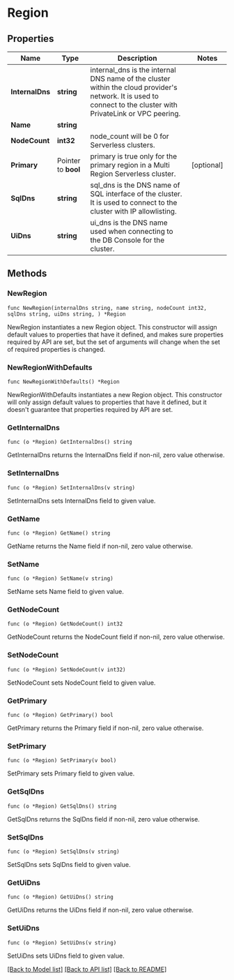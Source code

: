 # Region

## Properties

Name | Type | Description | Notes
------------ | ------------- | ------------- | -------------
**InternalDns** | **string** | internal_dns is the internal DNS name of the cluster within the cloud provider&#39;s network. It is used to connect to the cluster with PrivateLink or VPC peering. | 
**Name** | **string** |  | 
**NodeCount** | **int32** | node_count will be 0 for Serverless clusters. | 
**Primary** | Pointer to **bool** | primary is true only for the primary region in a Multi Region Serverless cluster. | [optional] 
**SqlDns** | **string** | sql_dns is the DNS name of SQL interface of the cluster. It is used to connect to the cluster with IP allowlisting. | 
**UiDns** | **string** | ui_dns is the DNS name used when connecting to the DB Console for the cluster. | 

## Methods

### NewRegion

`func NewRegion(internalDns string, name string, nodeCount int32, sqlDns string, uiDns string, ) *Region`

NewRegion instantiates a new Region object.
This constructor will assign default values to properties that have it defined,
and makes sure properties required by API are set, but the set of arguments
will change when the set of required properties is changed.

### NewRegionWithDefaults

`func NewRegionWithDefaults() *Region`

NewRegionWithDefaults instantiates a new Region object.
This constructor will only assign default values to properties that have it defined,
but it doesn't guarantee that properties required by API are set.

### GetInternalDns

`func (o *Region) GetInternalDns() string`

GetInternalDns returns the InternalDns field if non-nil, zero value otherwise.

### SetInternalDns

`func (o *Region) SetInternalDns(v string)`

SetInternalDns sets InternalDns field to given value.

### GetName

`func (o *Region) GetName() string`

GetName returns the Name field if non-nil, zero value otherwise.

### SetName

`func (o *Region) SetName(v string)`

SetName sets Name field to given value.

### GetNodeCount

`func (o *Region) GetNodeCount() int32`

GetNodeCount returns the NodeCount field if non-nil, zero value otherwise.

### SetNodeCount

`func (o *Region) SetNodeCount(v int32)`

SetNodeCount sets NodeCount field to given value.

### GetPrimary

`func (o *Region) GetPrimary() bool`

GetPrimary returns the Primary field if non-nil, zero value otherwise.

### SetPrimary

`func (o *Region) SetPrimary(v bool)`

SetPrimary sets Primary field to given value.

### GetSqlDns

`func (o *Region) GetSqlDns() string`

GetSqlDns returns the SqlDns field if non-nil, zero value otherwise.

### SetSqlDns

`func (o *Region) SetSqlDns(v string)`

SetSqlDns sets SqlDns field to given value.

### GetUiDns

`func (o *Region) GetUiDns() string`

GetUiDns returns the UiDns field if non-nil, zero value otherwise.

### SetUiDns

`func (o *Region) SetUiDns(v string)`

SetUiDns sets UiDns field to given value.


[[Back to Model list]](../README.md#documentation-for-models) [[Back to API list]](../README.md#documentation-for-api-endpoints) [[Back to README]](../README.md)


